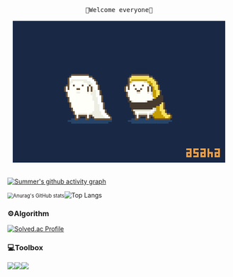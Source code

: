 <div align="center">
  <samp>
      💙Welcome everyone💙<br><br>
  </samp>
  <img src="README.assets/sushi.gif" style="zoom:80%;"/><br><br>
</div>

[![Summer's github activity graph](https://activity-graph.herokuapp.com/graph?username=code-sum&theme=react-dark)](https://github.com/ashutosh00710/github-readme-activity-graph)



<img src="https://github-readme-stats.vercel.app/api?username=code-sum&show_icons=true&theme=algolia" alt="Anurag's GitHub stats" style="zoom:80%;" />![Top Langs](https://github-readme-stats.vercel.app/api/top-langs/?username=code-sum&layout=compact&theme=algolia)



### ⚙️Algorithm

[![Solved.ac Profile](http://mazassumnida.wtf/api/v2/generate_badge?boj=summer_2)](https://solved.ac/summer_2/)



### 💻Toolbox

<img src="https://img.shields.io/badge/Git-F05032?style=for-the-badge&logo=Git&logoColor=white"><img src="https://img.shields.io/badge/GitHub-181717?style=for-the-badge&logo=GitHub&logoColor=white"><img src="https://img.shields.io/badge/Visual%20Studio%20Code-007ACC?style=for-the-badge&logo=VisualStudioCode&logoColor=white">

